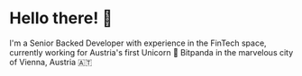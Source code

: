 # Hello there! 👋
I'm a Senior Backed Developer with experience in the FinTech space, currently working for Austria's first Unicorn 🦄 Bitpanda in the marvelous city of Vienna, Austria 🇦🇹
